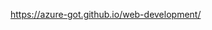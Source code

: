 <a href="https://azure-got.github.io/web-development/" target="_blank">https://azure-got.github.io/web-development/</a>

